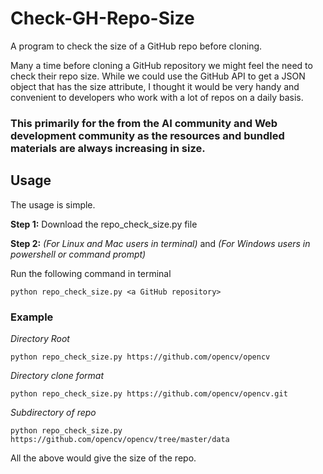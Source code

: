 # Check-GH-Repo-Size
A program to check the size of a GitHub repo before cloning.


Many a time before cloning a GitHub repository we might feel the need to check their repo size. While we could use the GitHub API to get a JSON object that has the size attribute, I thought it would be very handy and convenient to developers who work with a lot of repos on a daily basis. 

### This primarily for the from the AI community and Web development community as the resources and bundled materials are always increasing in size.


## Usage

The usage is simple.

**Step 1:** Download the repo_check_size.py file

**Step 2:** *(For Linux and Mac users in terminal)* and *(For Windows users in powershell or command prompt)*

Run the following command in terminal
```
python repo_check_size.py <a GitHub repository>
```

### Example
*Directory Root*
```
python repo_check_size.py https://github.com/opencv/opencv
```
*Directory clone format*
```
python repo_check_size.py https://github.com/opencv/opencv.git
```

*Subdirectory of repo*
```
python repo_check_size.py https://github.com/opencv/opencv/tree/master/data
```

All the above would give the size of the repo.
